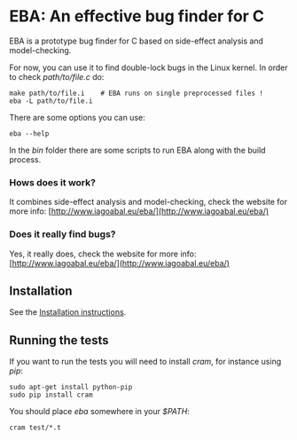 # EBA: An effective bug finder for C

EBA is a prototype bug finder for C based on side-effect analysis and model-checking.

For now, you can use it to find double-lock bugs in the Linux kernel. In order to check _path/to/file.c_ do:

    make path/to/file.i    # EBA runs on single preprocessed files !
    eba -L path/to/file.i

There are some options you can use:

    eba --help

In the _bin_ folder there are some scripts to run EBA along with the build process.

### Hows does it work?

It combines side-effect analysis and model-checking, check the website for more info: [http://www.iagoabal.eu/eba/](http://www.iagoabal.eu/eba/)

### Does it really find bugs?

Yes, it really does, check the website for more info: [http://www.iagoabal.eu/eba/](http://www.iagoabal.eu/eba/)

## Installation

See the [Installation instructions](INSTALL.md).

## Running the tests

If you want to run the tests you will need to install _cram_, for instance using _pip_:

    sudo apt-get install python-pip
    sudo pip install cram

You should place _eba_ somewhere in your _$PATH_:

    cram test/*.t

